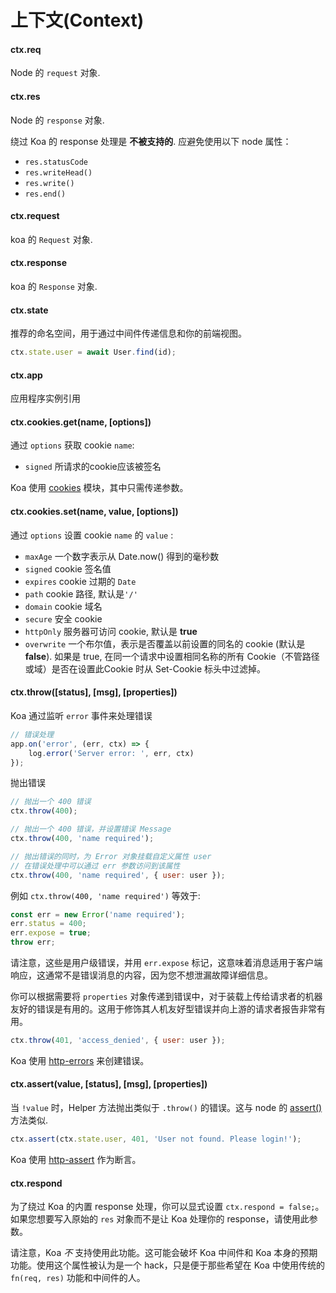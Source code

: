 # 上下文(Context)

#### ctx.req

Node 的 `request` 对象.

#### ctx.res

Node 的 `response` 对象.

绕过 Koa 的 response 处理是 **不被支持的**. 应避免使用以下 node 属性：

- `res.statusCode`
- `res.writeHead()`
- `res.write()`
- `res.end()`

#### ctx.request

koa 的 `Request` 对象.

#### ctx.response

koa 的 `Response` 对象.

#### ctx.state

推荐的命名空间，用于通过中间件传递信息和你的前端视图。

```js
ctx.state.user = await User.find(id);
```

#### ctx.app

应用程序实例引用

#### ctx.cookies.get(name, [options])

通过 `options` 获取 cookie `name`:

- `signed` 所请求的cookie应该被签名

Koa 使用 [cookies](https://github.com/jed/cookies) 模块，其中只需传递参数。

#### ctx.cookies.set(name, value, [options])

通过 `options` 设置 cookie `name` 的 `value` :

- `maxAge` 一个数字表示从 Date.now() 得到的毫秒数
- `signed` cookie 签名值
- `expires` cookie 过期的 `Date`
- `path` cookie 路径, 默认是`'/'`
- `domain` cookie 域名
- `secure` 安全 cookie
- `httpOnly` 服务器可访问 cookie, 默认是 **true**
- `overwrite` 一个布尔值，表示是否覆盖以前设置的同名的 cookie (默认是 **false**). 如果是 true, 在同一个请求中设置相同名称的所有 Cookie（不管路径或域）是否在设置此Cookie 时从 Set-Cookie 标头中过滤掉。

#### ctx.throw([status], [msg], [properties])

Koa 通过监听 `error` 事件来处理错误

```js
// 错误处理
app.on('error', (err, ctx) => {
    log.error('Server error: ', err, ctx)
});
```

抛出错误

```js
// 抛出一个 400 错误
ctx.throw(400);

// 抛出一个 400 错误，并设置错误 Message
ctx.throw(400, 'name required');

// 抛出错误的同时，为 Error 对象挂载自定义属性 user
// 在错误处理中可以通过 err 参数访问到该属性
ctx.throw(400, 'name required', { user: user });
```

例如 `ctx.throw(400, 'name required')` 等效于:

```js
const err = new Error('name required');
err.status = 400;
err.expose = true;
throw err;
```

请注意，这些是用户级错误，并用 `err.expose` 标记，这意味着消息适用于客户端响应，这通常不是错误消息的内容，因为您不想泄漏故障详细信息。

你可以根据需要将 `properties` 对象传递到错误中，对于装载上传给请求者的机器友好的错误是有用的。这用于修饰其人机友好型错误并向上游的请求者报告非常有用。

```js
ctx.throw(401, 'access_denied', { user: user });
```

Koa 使用 [http-errors](https://github.com/jshttp/http-errors) 来创建错误。

#### ctx.assert(value, [status], [msg], [properties])

当 `!value` 时，Helper 方法抛出类似于 `.throw()` 的错误。这与 node 的 [assert()](http://nodejs.org/api/assert.html) 方法类似.

```js
ctx.assert(ctx.state.user, 401, 'User not found. Please login!');
```

Koa 使用 [http-assert](https://github.com/jshttp/http-assert) 作为断言。

#### ctx.respond

为了绕过 Koa 的内置 response 处理，你可以显式设置 `ctx.respond = false;`。 如果您想要写入原始的 `res` 对象而不是让 Koa 处理你的 response，请使用此参数。

请注意，Koa _不_ 支持使用此功能。这可能会破坏 Koa 中间件和 Koa 本身的预期功能。使用这个属性被认为是一个 hack，只是便于那些希望在 Koa 中使用传统的 `fn(req, res)` 功能和中间件的人。
